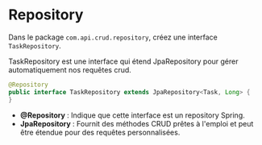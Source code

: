 # Repository

Dans le package `com.api.crud.repository`, créez une interface `TaskRepository`.

TaskRepository est une interface qui étend JpaRepository pour gérer automatiquement nos requêtes crud.

```java
@Repository
public interface TaskRepository extends JpaRepository<Task, Long> {
}
```

* **@Repository** : Indique que cette interface est un repository Spring.
* **JpaRepository** : Fournit des méthodes CRUD prêtes à l'emploi et peut être étendue pour des requêtes personnalisées.